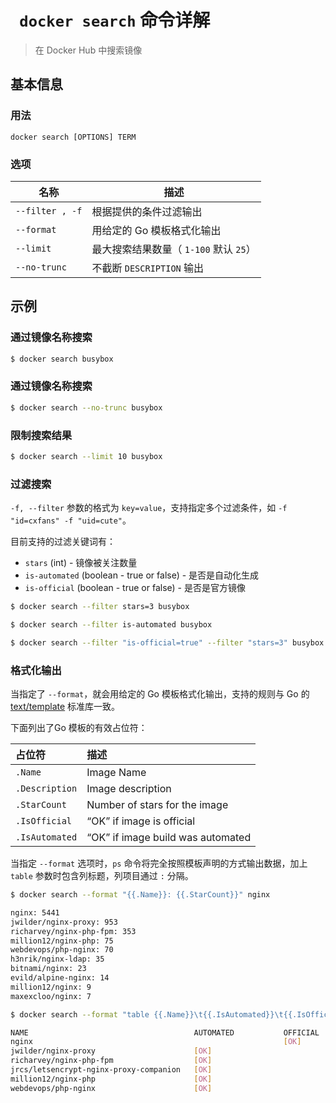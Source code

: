 # ` docker search` 命令详解

> 在 Docker Hub 中搜索镜像

## 基本信息

### 用法

```
docker search [OPTIONS] TERM
```

### 选项

| 名称 | 描述 |
| ---- | ---- |
| `--filter , -f` | 根据提供的条件过滤输出 |
| `--format` | 用给定的 Go 模板格式化输出 |
| `--limit` | 最大搜索结果数量（ `1-100` 默认 `25`） |
| `--no-trunc` | 不截断 `DESCRIPTION` 输出 |

## 示例

### 通过镜像名称搜索

```bash
$ docker search busybox
```

### 通过镜像名称搜索

```bash
$ docker search --no-trunc busybox
```

### 限制搜索结果

```bash
$ docker search --limit 10 busybox
```

### 过滤搜索

`-f, --filter` 参数的格式为 `key=value`，支持指定多个过滤条件，如 `-f "id=cxfans" -f "uid=cute"`。

目前支持的过滤关键词有：

- `stars` (int) - 镜像被关注数量
- `is-automated` (boolean - true or false) - 是否是自动化生成
- `is-official` (boolean - true or false) - 是否是官方镜像

```bash
$ docker search --filter stars=3 busybox
```

```bash
$ docker search --filter is-automated busybox
```

```bash
$ docker search --filter "is-official=true" --filter "stars=3" busybox
```

### 格式化输出

当指定了 `--format`，就会用给定的 Go 模板格式化输出，支持的规则与 Go 的 [text/template](http://golang.org/pkg/text/template/) 标准库一致。

下面列出了Go 模板的有效占位符：

| 占位符 | 描述 |
| :------------- | :------------- |
| `.Name` | Image Name |
| `.Description` | Image description |
| `.StarCount` | Number of stars for the image |
| `.IsOfficial` | “OK” if image is official |
| `.IsAutomated` | “OK” if image build was automated |

当指定 `--format` 选项时，`ps` 命令将完全按照模板声明的方式输出数据，加上 `table` 参数时包含列标题，列项目通过 `:` 分隔。

```bash
$ docker search --format "{{.Name}}: {{.StarCount}}" nginx

nginx: 5441
jwilder/nginx-proxy: 953
richarvey/nginx-php-fpm: 353
million12/nginx-php: 75
webdevops/php-nginx: 70
h3nrik/nginx-ldap: 35
bitnami/nginx: 23
evild/alpine-nginx: 14
million12/nginx: 9
maxexcloo/nginx: 7
```

```bash
$ docker search --format "table {{.Name}}\t{{.IsAutomated}}\t{{.IsOfficial}}" nginx

NAME                                     AUTOMATED           OFFICIAL
nginx                                                        [OK]
jwilder/nginx-proxy                      [OK]                
richarvey/nginx-php-fpm                  [OK]                
jrcs/letsencrypt-nginx-proxy-companion   [OK]                
million12/nginx-php                      [OK]                
webdevops/php-nginx                      [OK]                
```
